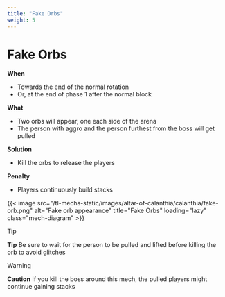 ```yaml
---
title: "Fake Orbs"
weight: 5
---
```


# Fake Orbs

**When**
- Towards the end of the normal rotation
- Or, at the end of phase 1 after the normal block

**What**
- Two orbs will appear, one each side of the arena
- The person with aggro and the person furthest from the boss will get pulled

**Solution**
- Kill the orbs to release the players

**Penalty**
- Players continuously build stacks

{{< image src="/tl-mechs-static/images/altar-of-calanthia/calanthia/fake-orb.png" alt="Fake orb appearance" title="Fake Orbs" loading="lazy" class="mech-diagram" >}}

> [!TIP]
> **Tip**
> Be sure to wait for the person to be pulled and lifted before killing the orb to avoid glitches

> [!WARNING]
> **Caution**
> If you kill the boss around this mech, the pulled players might continue gaining stacks
